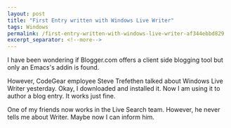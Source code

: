 ```yaml
---
layout: post
title: "First Entry written with Windows Live Writer"
tags: Windows
permalink: /first-entry-written-with-windows-live-writer-af344ebbd829
excerpt_separator: <!--more-->
---
```

I have been wondering if Blogger.com offers a client side blogging tool but only an Emacs's addin is found.

However, CodeGear employee Steve Trefethen talked about Windows Live Writer yesterday. Okay, I downloaded and installed it. Now I am using it to author a blog entry. It works just fine.

One of my friends now works in the Live Search team. However, he never tells me about Writer. Maybe now I can inform him.
<!--more-->
